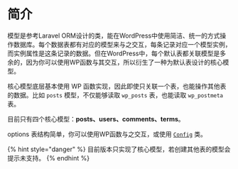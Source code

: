 # 简介

模型是参考Laravel ORM设计的类，能在WordPress中使用简洁、统一的方式操作数据库。每个数据表都有对应的模型来与之交互，每条记录对应一个模型实例，而实例属性是这条记录的数据。但在WordPress中，每个默认表都关联模型是多余的，因为你可以使用WP函数与其交互，所以衍生了一种为默认表设计的核心模型。

核心模型底层基本使用 WP 函数实现，因此即使只关联一个表，也能操作其他表的数据。比如 `posts` 模型，不仅能够读取 `wp_posts` 表，也能读取 `wp_postmeta` 表。

目前只有四个核心模型：**posts、users、comments、terms**。

options 表结构简单，你可以使用WP函数与之交互，或使用 [`Config`](../ji-ben-gong-neng/pei-zhi.md) 类。

{% hint style="danger" %}
目前版本只实现了核心模型，若创建其他表的模型会提示未支持。
{% endhint %}

